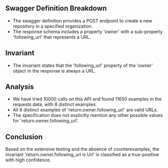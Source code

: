 ## Swagger Definition Breakdown
- The swagger definition provides a POST endpoint to create a new repository in a specified organization.
- The response schema includes a property 'owner' with a sub-property 'following_url' that represents a URL.

## Invariant
- The invariant states that the 'following_url' property of the 'owner' object in the response is always a URL.

## Analysis
- We have tried 10000 calls on this API and found 11650 examples in the requests data, with 8 distinct examples.
- All 8 distinct examples of 'return.owner.following_url' are valid URLs.
- The specification does not explicitly mention any other possible values for 'return.owner.following_url'.

## Conclusion
Based on the extensive testing and the absence of counterexamples, the invariant 'return.owner.following_url is Url' is classified as a true-positive with high confidence.

